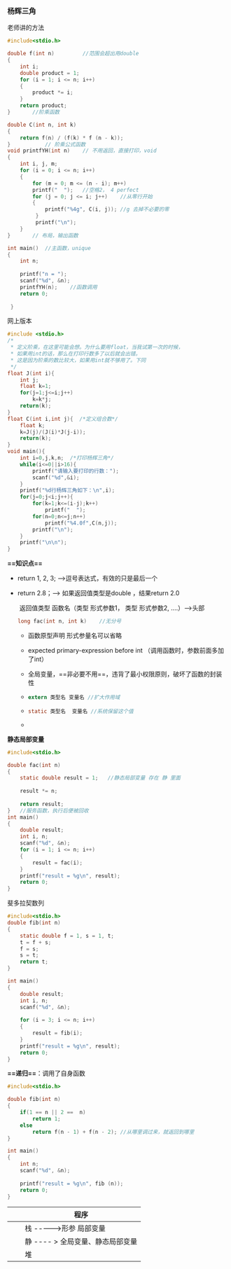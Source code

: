 



### **杨辉三角**

老师讲的方法

```c
#include<stdio.h>

double f(int n)			//范围会超出用double
{
	int i;
	double product = 1;
	for (i = 1; i <= n; i++)
	{
		product *= i;
	}
	return product;
}		//阶乘函数

double C(int n, int k)
{
	return f(n) / (f(k) * f (n - k));
}			// 阶乘公式函数
void printfYH(int n)	// 不用返回，直接打印，void
{
	int i, j, m;
	for (i = 0; i <= n; i++)
	{
		for (m = 0; m <= (n - i); m++)
		printf("  ");	//空格2， 4 perfect
		for (j = 0; j <= i; j++)	//从零行开始
		{
			printf("%4g", C(i, j));	//g 去掉不必要的零 
		 } 
		 printf("\n");
	}
}		// 布局，输出函数

int main()	//主函数，unique
{
	int n;
	
	printf("n = ");
	scanf("%d", &n);
	printfYH(n);	//函数调用
	return 0;
	
 } 
```

网上版本

```c
#include <stdio.h>
/* 
 * 定义阶乘，在这里可能会想。为什么要用float，当我试第一次的时候，
 * 如果用int的话，那么在打印行数多了以后就会出错。
 * 这是因为阶乘的数比较大，如果用int就不够用了。下同
 */
float J(int i){
    int j;
    float k=1;
    for(j=1;j<=i;j++)
        k=k*j;
    return(k);
}
float C(int i,int j){  /*定义组合数*/
    float k;
    k=J(j)/(J(i)*J(j-i));
    return(k);
}
void main(){
    int i=0,j,k,n;  /*打印杨辉三角*/ 
    while(i<=0||i>16){
        printf("请输入要打印的行数：");
        scanf("%d",&i);
    }
    printf("%d行杨辉三角如下：\n",i);
    for(j=0;j<i;j++){
        for(k=1;k<=(i-j);k++)
            printf("  ");
        for(n=0;n<=j;n++)
            printf("%4.0f",C(n,j));
        printf("\n");
    }
    printf("\n\n");
}
```

**==知识点==**

+ return 1, 2, 3;  -->逗号表达式，有效的只是最后一个

+ return  2.8；--> 如果返回值类型是double  ，结果return 2.0

  ​		返回值类型 函数名（类型 形式参数1， 类型 形式参数2, ....）-->头部

  ```c
  long fac(int n, int k)	//无分号
  ```

  

  + 函数原型声明  形式参量名可以省略
  
  + expected primary-expression before int （调用函数时，参数前面多加了int）
  
  + 全局变量，==非必要不用==，违背了最小权限原则，破坏了函数的封装性
  
  + ```c
    extern 类型名 变量名 //扩大作用域
    ```
  
  + ```c
    static 类型名  变量名 //系统保留这个值
    ```
  
  + 

**静态局部变量**

```c
#include<stdio.h>

double fac(int n)
{
    static double result = 1;	//静态局部变量 存在 静 里面 
    
    result *= n;
    
    return result;
}	//服务函数，执行后便被回收
int main()
{
    double result;
    int i, n;
    scanf("%d", &n);
    for (i = 1; i <= n; i++)
    {
        result = fac(i);
    }
    printf("result = %g\n", result);
    return 0;
}
```

斐多拉契数列

```c
#include<stdio.h>
double fib(int n)
{
    static double f = 1, s = 1, t;
    t = f + s;
    f = s;
    s = t;
    return t;
}

int main()
{
    double result;
    int i, n;
    scanf("%d", &n);
    
    for (i = 3; i <= n; i++)
    {
        result = fib(i);
    }
    printf("result = %g\n", result);
    return 0;
}
```

**==递归==**：调用了自身函数

```c
#include<stdio.h>

double fib(int n)
{
    if(1 == n || 2 ==  n)
        return 1;
    else
        return f(n - 1) + f(n - 2);	//从哪里调过来，就返回到哪里
}

int main()
{
    int n;
    scanf("%d", &n);
    
    printf("result = %g\n", fib (n));
    return 0;
}
```

|      |      | **程序**                                    |
| ---- | ---- | ------------------------------------------- |
|      |      | 栈            ----->形参     局部变量       |
|      |      | 静            ---- > 全局变量、静态局部变量 |
|      |      | 堆                                          |

